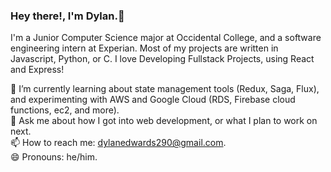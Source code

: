 ### Hey there!, I'm Dylan.👋

I'm a Junior Computer Science major at Occidental College, and a software engineering intern at Experian. Most of my projects are written in Javascript, Python, or C. I love Developing Fullstack Projects, using React and Express!    
    
🌱 I’m currently learning about state management tools (Redux, Saga, Flux), and experimenting with AWS and Google Cloud (RDS, Firebase cloud functions, ec2, and more).     
💬 Ask me about how I got into web development, or what I plan to work on next.    
📫 How to reach me: dylanedwards290@gmail.com.    
😄 Pronouns: he/him.    
